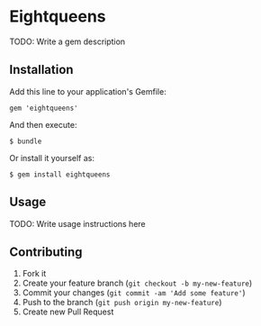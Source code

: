 # Eightqueens

TODO: Write a gem description

## Installation

Add this line to your application's Gemfile:

    gem 'eightqueens'

And then execute:

    $ bundle

Or install it yourself as:

    $ gem install eightqueens

## Usage

TODO: Write usage instructions here

## Contributing

1. Fork it
2. Create your feature branch (`git checkout -b my-new-feature`)
3. Commit your changes (`git commit -am 'Add some feature'`)
4. Push to the branch (`git push origin my-new-feature`)
5. Create new Pull Request
